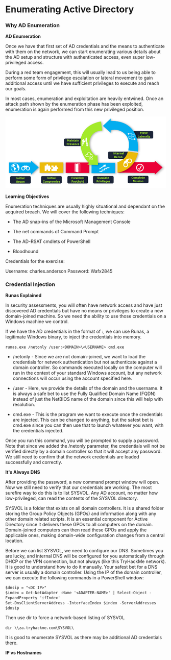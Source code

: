 # Enumerating Active Directory

### Why AD Enumeration

**AD Enumeration**

Once we have that first set of AD credentials and the means to authenticate with them on the network, 
we can start enumerating various details about the AD setup and structure with authenticated access, 
even super low-privileged access.

During a red team engagement, this will usually lead to us being able to perform some form of privilege 
escalation or lateral movement to gain additional access until we have sufficient privileges to execute 
and reach our goals. 

In most cases, enumeration and exploitation are heavily entwined. Once an attack path shown by the 
enumeration phase has been exploited, enumeration is again performed from this new privileged position.

![Kill Chain](../pictures/kill-chain.png)


**Learning Objectives**

Enumeration techniques are usually highly situational and dependant on the acquired breach. We will 
cover the following techniques:

- The AD snap-ins of the Microsoft Management Console

- The net commands of Command Prompt

- The AD-RSAT cmdlets of PowerShell

- Bloodhound

Credentials for the exercise:

Username: charles.anderson
Password: Wafx2845


### Credential Injection

**Runas Explained**

In security assessments, you will often have network access and have just discovered AD credentials but 
have no means or privileges to create a new domain-joined machine. So we need the ability to use those 
credentials on a Windows machine we control.

If we have the AD credentials in the format of :, we can use Runas, a legitimate Windows binary, to 
inject the credentials into memory. 

`runas.exe /netonly /user:<DOMAIN>\<USERNAME> cmd.exe`

- /netonly - Since we are not domain-joined, we want to load the credentials for network authentication 
but not authenticate against a domain controller. So commands executed locally on the computer will run 
in the context of your standard Windows account, but any network connections will occur using the 
account specified here.

- /user - Here, we provide the details of the domain and the username. It is always a safe bet to use 
the Fully Qualified Domain Name (FQDN) instead of just the NetBIOS name of the domain since this will 
help with resolution.

- cmd.exe - This is the program we want to execute once the credentials are injected. This can be 
changed to anything, but the safest bet is cmd.exe since you can then use that to launch whatever you 
want, with the credentials injected.

Once you run this command, you will be prompted to supply a password. Note that since we added the 
/netonly parameter, the credentials will not be verified directly by a domain controller so that it 
will accept any password. We still need to confirm that the network credentials are loaded successfully 
and correctly.


**It's Always DNS**

After providing the password, a new command prompt window will open. Now we still need to verify that 
our credentials are working. The most surefire way to do this is to list SYSVOL. Any AD account, no 
matter how low-privileged, can read the contents of the SYSVOL directory.

SYSVOL is a folder that exists on all domain controllers. It is a shared folder storing the Group 
Policy Objects (GPOs) and information along with any other domain related scripts. It is an essential 
component for Active Directory since it delivers these GPOs to all computers on the domain. 
Domain-joined computers can then read these GPOs and apply the applicable ones, making domain-wide 
configuration changes from a central location.

Before we can list SYSVOL, we need to configure our DNS. Sometimes you are lucky, and internal DNS will 
be configured for you automatically through DHCP or the VPN connection, but not always (like this 
TryHackMe network). It is good to understand how to do it manually. Your safest bet for a DNS server is 
usually a domain controller. Using the IP of the domain controller, we can execute the following 
commands in a PowerShell window:

```
$dnsip = "<DC IP>"
$index = Get-NetAdapter -Name '<ADAPTER-NAME>' | Select-Object -ExpandProperty 'ifIndex'
Set-DnsClientServerAddress -InterfaceIndex $index -ServerAddresses $dnsip
```

Then use dir to force a network-based listing of SYSVOL

`dir \\za.tryhackme.com\SYSVOL\`

It is good to enumerate SYSVOL as there may be additional AD credentials there.


**IP vs Hostnames**

